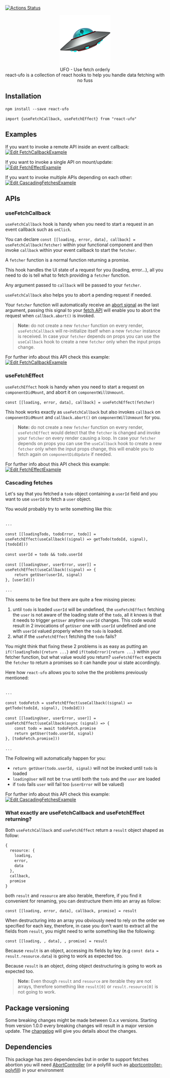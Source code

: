 [![Actions Status](https://github.com/marcellomontemagno/react-ufo/workflows/CI/badge.svg)](https://github.com/marcellomontemagno/react-ufo/actions)

<p align="center">
  <img alt="ufo" src='ufo.png'/>
  <br/>
  UFO - Use fetch orderly
  <br/>
  react-ufo is a collection of react hooks to help you handle data fetching with no fuss
</p>

## Installation

`npm install --save react-ufo`

`import {useFetchCallback, useFetchEffect} from "react-ufo"`

## Examples

If you want to invoke a remote API inside an event callback: [![Edit FetchCallbackExample](https://codesandbox.io/static/img/play-codesandbox.svg)](https://codesandbox.io/s/fetchcallbackexample-bezg7?fontsize=14&hidenavigation=1&theme=dark)

If you want to invoke a single API on mount/update: [![Edit FetchEffectExample](https://codesandbox.io/static/img/play-codesandbox.svg)](https://codesandbox.io/s/fetcheffectexample-hnnp8?fontsize=14&hidenavigation=1&theme=dark)

If you want to invoke multiple APIs depending on each other: [![Edit CascadingFetchesExample](https://codesandbox.io/static/img/play-codesandbox.svg)](https://codesandbox.io/s/ancient-frost-n9oyk?fontsize=14&hidenavigation=1&theme=dark)

## APIs

### useFetchCallback

`useFetchCallback` hook is handy when you need to start a request in an event callback such as `onClick`.

You can declare `const [[loading, error, data], callback] = useFetchCallback(fetcher)` within your functional component and then invoke `callback` within your event callback to start the `fetcher`. 

A `fetcher` function is a normal function returning a promise.

This hook handles the UI state of a request for you (loading, error...), all you need to do is tell what to fetch providing a `fetcher` function.

Any argument passed to `callback` will be passed to your `fetcher`.

`useFetchCallback` also helps you to abort a pending request if needed.

Your `fetcher` function will automatically receive an [abort signal](https://developer.mozilla.org/en-US/docs/Web/API/AbortSignal) as the last argument, passing this signal to your [fetch API](https://developer.mozilla.org/en-US/docs/Web/API/Fetch_API) will enable you to abort the request when `callback.abort()` is invoked. 

> **Note:**
> do not create a new `fetcher` function on every render, `useFetchCallback` will re-initialize itself when a new `fetcher` instance is received. In case your `fetcher` depends on props you can use the `useCallback` hook to create a new `fetcher` only when the input props change. 

For further info about this API check this example: [![Edit FetchCallbackExample](https://codesandbox.io/static/img/play-codesandbox.svg)](https://codesandbox.io/s/fetchcallbackexample-bezg7?fontsize=14&hidenavigation=1&theme=dark)

### useFetchEffect

`useFetchEffect` hook is handy when you need to start a request on `componentDidMount`, and abort it on `componentWillUnmount`.

`const [[loading, error, data], callback] = useFetchEffect(fetcher)`

This hook works exactly as `useFetchCallback` but also invokes `callback` on `componentDidMount` and `callback.abort()` on `componentWillUnmount` for you.

> **Note:**
> do not create a new `fetcher` function on every render, `useFetchEffect` would detect that the `fetcher` is changed and invoke your `fetcher` on every render causing a loop.
> In case your `fetcher` depends on props you can use the `useCallback` hook to create a new `fetcher` only when the input props change, this will enable you to fetch again on `componentDidUpdate` if needed.  

For further info about this API check this example: [![Edit FetchEffectExample](https://codesandbox.io/static/img/play-codesandbox.svg)](https://codesandbox.io/s/fetcheffectexample-hnnp8?fontsize=14&hidenavigation=1&theme=dark)

### Cascading fetches

Let's say that you fetched a `todo` object containing a `userId` field and you want to use `userId` to fetch a `user` object.

You would probably try to write something like this:

```

...

const [[loadingTodo, todoError, todo]] = useFetchEffect(useCallback((signal) => getTodo(todoId, signal), [todoId]))

const userId = todo && todo.userId

const [[loadingUser, userError, user]] = useFetchEffect(useCallback((signal) => {
    return getUser(userId, signal)
}, [userId]))

...

```

This seems to be fine but there are quite a few missing pieces:

1) until `todo` is loaded `userId` will be undefined, the `useFetchEffect` fetching the `user` is not aware of the loading state of the `todo`, all it knows is that it needs to trigger `getUser` anytime `userId` changes. This code would result in 2 invocations of `getUser` one with `userId` undefined and one with `userId` valued properly when the `todo` is loaded.
2) what if the `useFetchEffect` fetching the `todo` fails? 

You might think that fixing these 2 problems is as easy as putting an `if(!loadingTodo){return ...}` and `if(todoError){return ...}` within your fetcher function, but what value would you return? `useFetchEffect` expects the `fetcher` to return a promises so it can handle your ui state accordingly.
 
Here how `react-ufo` allows you to solve the the problems previously mentioned:

```

...

const todoFetch = useFetchEffect(useCallback((signal) => getTodo(todoId, signal), [todoId])) 

const [[loadingUser, userError, user]] = useFetchEffect(useCallback(async (signal) => {
    const todo = await todoFetch.promise
    return getUser(todo.userId, signal)
}, [todoFetch.promise]))

...

```

The Following will automatically happen for you:

- `return getUser(todo.userId, signal)` will not be invoked until `todo` is loaded
- `loadingUser` will not be `true` until both the `todo` and the `user` are loaded
- if `todo` fails `user` will fail too (`userError` will be valued)

For further info about this API check this example:  [![Edit CascadingFetchesExample](https://codesandbox.io/static/img/play-codesandbox.svg)](https://codesandbox.io/s/ancient-frost-n9oyk?fontsize=14&hidenavigation=1&theme=dark)

### What exactly are useFetchCallback and useFetchEffect returning?

Both `useFetchCallback` and `useFetchEffect` return a `result` object shaped as follow:

```
{
  resource: {
    loading,
    error,
    data
  },
  callback,
  promise
}
``` 

both `result` and `resource` are also iterable, therefore, if you find it convenient for renaming, you can destructure them into an array as follow:

```
const [[loading, error, data], callback, promise] = result
```

When destructuring into an array you obviously need to rely on the order we specified for each key, therefore, in case you don't want to extract all the fields from `result`, you might need to write something like the following:

```
const [[loading, , data], , promise] = result
```

Because `result` is an object, accessing its fields by key (e.g `const data = result.resource.data`) is going to work as expected too.

Because `result` is an object, doing object destructuring is going to work as expected too. 

> **Note:**
> Even though `result` and `resource` are iterable they are not arrays, therefore something like `result[0]` or `result.resource[0]` is not going to work.   

## Package versioning

Some breaking changes might be made between 0.x.x versions.
Starting from version 1.0.0 every breaking changes will result in a major version update.
The [changelog](https://github.com/marcellomontemagno/react-ufo/releases) will give you details about the changes.
  
## Dependencies

This package has zero dependencies but in order to support fetches abortion you will need  <a href="https://developer.mozilla.org/en-US/docs/Web/API/AbortController" target="_blank">AbortController</a> (or a polyfill such as <a href="https://www.npmjs.com/package/abortcontroller-polyfill" target="_blank">abortcontroller-polyfill</a>) in your environment
